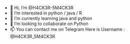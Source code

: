 - 👋 Hi, I’m @H4CK3R-5M4CK3R
- 👀 I’m interested in python / java / R
- 🌱 I’m currently learning java and python
- 💞️ I’m looking to collaborate on Python
- 📫 You can contact me on Telegram Here is Username : @H4CK3R_5M4CK3R
